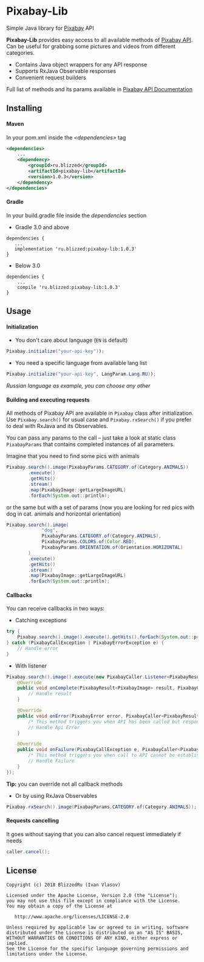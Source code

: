 # Pixabay-Lib
Simple Java library for [Pixabay](https://pixabay.com) API

**Pixabay-Lib** provides easy access to all available methods of [Pixabay API][doc]. 
Can be useful for grabbing some pictures and videos from different categories.

* Contains Java object wrappers for any API response
* Supports RxJava Observable responses
* Convenient request builders

Full list of methods and its params available in [Pixabay API Documentation][doc]

## Installing

#### Maven

In your pom.xml inside the *\<dependencies>* tag
```xml
<dependencies>
    ...
    <dependency>
        <groupId>ru.blizzed</groupId>
        <artifactId>pixabay-lib</artifactId>
        <version>1.0.3</version>
    </dependency>
</dependencies>
```

#### Gradle

In your build.gradle file inside the *dependencies* section

* Gradle 3.0 and above
``` 
dependencies {
   ...
   implementation 'ru.blizzed:pixabay-lib:1.0.3'
}
```
  
* Below 3.0
``` 
dependencies {
    ...
    compile 'ru.blizzed:pixabay-lib:1.0.3'
}
```
  
## Usage

#### Initialization

* You don't care about language (`EN` is default)
```java 
Pixabay.initialize("your-api-key"));
```

* You need a specific language from available lang list
```java 
Pixabay.initialize("your-api-key", LangParam.Lang.RU));
```
_Russian language as example, you can choose any other_

#### Building and executing requests

All methods of Pixabay API are available in `Pixabay` class after initialization. Use `Pixabay.search()` for 
usual case and `Pixabay.rxSearch()` if you prefer to deal with RxJava and its Observables.

You can pass any params to the call – just take a look at static class `PixabayParams` that 
contains completed instances of all parameters.

Imagine that you need to find some pics with animals

```java 
Pixabay.search().image(PixabayParams.CATEGORY.of(Category.ANIMALS))
        .execute()
        .getHits()
        .stream()
        .map(PixabayImage::getLargeImageURL)
        .forEach(System.out::println);
```

or the same but with a set of params (now you are looking for red pics with dog in cat. animals and horizontal orientation)

```java 
Pixabay.search().image(
             "dog",
             PixabayParams.CATEGORY.of(Category.ANIMALS),
             PixabayParams.COLORS.of(Color.RED),
             PixabayParams.ORIENTATION.of(Orientation.HORIZONTAL)
        )
        .execute()
        .getHits()
        .stream()
        .map(PixabayImage::getLargeImageURL)
        .forEach(System.out::println);
```

#### Callbacks 
You can receive callbacks in two ways:

* Catching exceptions
```java 
try {
    Pixabay.search().image().execute().getHits().forEach(System.out::println);
} catch (PixabayCallException | PixabayErrorException e) {
    // Handle error
} 
```
* With listener
```java 
Pixabay.search().image().execute(new PixabayCaller.Listener<PixabayResult<PixabayImage>>() {
    @Override
    public void onComplete(PixabayResult<PixabayImage> result, PixabayCaller<PixabayResult<PixabayImage>> apiCaller) {
        // Handle result
    }

    @Override
    public void onError(PixabayError error, PixabayCaller<PixabayResult<PixabayImage>> apiCaller) {
        /* This method triggers you when API has been called but response contains an error */
        // Handle Api Error
    }

    @Override
    public void onFailure(PixabayCallException e, PixabayCaller<PixabayResult<PixabayImage>> apiCaller) {
        /* This method triggers you when call to API cannot be established. E.g. no internet connection */
        // Handle Failure
    }
});
```
**Tip:** you can override not all callback methods

* Or by using RxJava Observables

```java 
Pixabay.rxSearch().image(PixabayParams.CATEGORY.of(Category.ANIMALS));
```

#### Requests cancelling
It goes without saying that you can also cancel request immediately if needs
```java 
caller.cancel();
```

## License

```
Copyright (c) 2018 BlizzedRu (Ivan Vlasov)

Licensed under the Apache License, Version 2.0 (the "License");
you may not use this file except in compliance with the License.
You may obtain a copy of the License at

   http://www.apache.org/licenses/LICENSE-2.0

Unless required by applicable law or agreed to in writing, software
distributed under the License is distributed on an "AS IS" BASIS,
WITHOUT WARRANTIES OR CONDITIONS OF ANY KIND, either express or implied.
See the License for the specific language governing permissions and
limitations under the License.
```

[doc]: https://pixabay.com/api/docs/